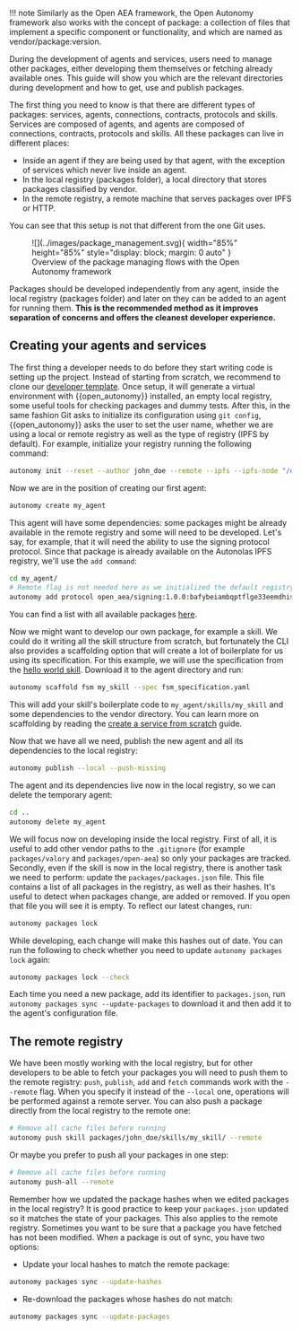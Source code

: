 !!! note
       Similarly as the Open AEA framework, the Open Autonomy framework also works with the concept of package: a collection of files that implement a specific component or functionality, and which are named as vendor/package:version.

During the development of agents and services, users need to manage other packages, either developing them themselves or fetching already available ones. This guide will show you which are the relevant directories during development and how to get, use and publish packages.

The first thing you need to know is that there are different types of packages: services, agents, connections, contracts, protocols and skills. Services are composed of agents, and agents are composed of connections, contracts, protocols and skills. All these packages can live in different places:

- Inside an agent if they are being used by that agent, with the exception of services which never live inside an agent.
- In the local registry (packages folder), a local directory that stores packages classified by vendor.
- In the remote registry, a remote machine that serves packages over IPFS or HTTP.

You can see that this setup is not that different from the one Git uses.

<figure markdown>
![](../images/package_management.svg){ width="85%" height="85%" style="display: block; margin: 0 auto" }
<figcaption>Overview of the package managing flows with the Open Autonomy framework</figcaption>
</figure>

Packages should be developed independently from any agent, inside the local registry (packages folder) and later on they can be added to an agent for running them. **This is the recommended method as it improves separation of concerns and offers the cleanest developer experience.**

## Creating your agents and services

The first thing a developer needs to do before they start writing code is setting up the project. Instead of starting from scratch, we recommend to clone our [developer template](https://github.com/valory-xyz/dev-template). Once setup, it will generate a virtual environment with {{open_autonomy}} installed, an empty local registry, some useful tools for checking packages and dummy tests. After this, in the same fashion Git asks to initialize its configuration using `git config`, {{open_autonomy}} asks the user to set the user name, whether we are using a local or remote registry as well as the type of registry (IPFS by default). For example, initialize your registry running the following command:

```bash
autonomy init --reset --author john_doe --remote --ipfs --ipfs-node "/dns/registry.autonolas.tech/tcp/443/https"
```

Now we are in the position of creating our first agent:

```bash
autonomy create my_agent
```

This agent will have some dependencies: some packages might be already available in the remote registry and some will need to be developed. Let's say, for example, that it will need the ability to use the signing protocol protocol. Since that package is already available on the Autonolas IPFS registry, we'll use the `add command`:

```bash
cd my_agent/
# Remote flag is not needed here as we initialized the default registry to remote
autonomy add protocol open_aea/signing:1.0.0:bafybeiambqptflge33eemdhis2whik67hjplfnqwieoa6wblzlaf7vuo44
```

You can find a list with all available packages [here](../package_list.md).

Now we might want to develop our own package, for example a skill. We could do it writing all the skill structure from scratch, but fortunately the CLI also provides a scaffolding option that will create a lot of boilerplate for us using its specification. For this example, we will use the specification from the [hello world skill](https://raw.githubusercontent.com/valory-xyz/open-autonomy/main/packages/valory/skills/hello_world_abci/fsm_specification.yaml). Download it to the agent directory and run:

```bash
autonomy scaffold fsm my_skill --spec fsm_specification.yaml
```

This will add your skill's boilerplate code to `my_agent/skills/my_skill` and some dependencies to the vendor directory. You can learn more on scaffolding by reading the [create a service from scratch](./create_service_from_scratch.md) guide.

Now that we have all we need, publish the new agent and all its dependencies to the local registry:

```bash
autonomy publish --local --push-missing
```

The agent and its dependencies live now in the local registry, so we can delete the temporary agent:

```bash
cd ..
autonomy delete my_agent
```

We will focus now on developing inside the local registry. First of all, it is useful to add other vendor paths to the `.gitignore` (for example `packages/valory` and `packages/open-aea`) so only your packages are tracked. Secondly, even if the skill is now in the local registry, there is another task we need to perform: update the `packages/packages.json` file. This file contains a list of all packages in the registry, as well as their hashes. It's useful to detect when packages change, are added or removed. If you open that file you will see it is empty. To reflect our latest changes, run:

```bash
autonomy packages lock
```

While developing, each change will make this hashes out of date. You can run the following to check whether you need to update `autonomy packages lock` again:

```bash
autonomy packages lock --check
```

Each time you need a new package, add its identifier to `packages.json`, run `autonomy packages sync --update-packages` to download it and then add it to the agent's configuration file.

## The remote registry

We have been mostly working with the local registry, but for other developers to be able to fetch your packages you will need to push them to the remote registry: `push`, `publish`, `add` and `fetch` commands work with the `--remote` flag. When you specify it instead of the `--local` one, operations will be performed against a remote server. You can also push a package directly from the local registry to the remote one:

```bash
# Remove all cache files before running
autonomy push skill packages/john_doe/skills/my_skill/ --remote
```

Or maybe you prefer to push all your packages in one step:

```bash
# Remove all cache files before running
autonomy push-all --remote
```

Remember how we updated the package hashes when we edited packages in the local registry? It is good practice to keep your `packages.json` updated so it matches the state of your packages. This also applies to the remote registry. Sometimes you want to be sure that a package you have fetched has not been modified. When a package is out of sync, you have two options:

- Update your local hashes to match the remote package:
```bash
autonomy packages sync --update-hashes
```

- Re-download the packages whose hashes do not match:
```bash
autonomy packages sync --update-packages
```
